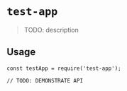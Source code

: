 # `test-app`

> TODO: description

## Usage

```
const testApp = require('test-app');

// TODO: DEMONSTRATE API
```
